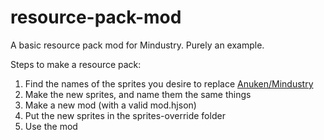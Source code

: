 # resource-pack-mod
A basic resource pack mod for Mindustry. Purely an example.

Steps to make a resource pack:
1. Find the names of the sprites you desire to replace [Anuken/Mindustry](https://github.com/Anuken/Mindustry/tree/master/core/assets-raw/sprites)
2. Make the new sprites, and name them the same things
3. Make a new mod (with a valid mod.hjson)
4. Put the new sprites in the sprites-override folder
5. Use the mod
